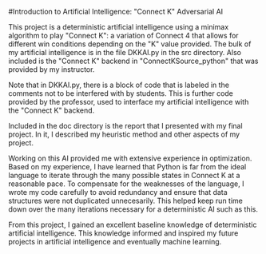#Introduction to Artificial Intelligence: "Connect K" Adversarial AI

This project is a deterministic artificial intelligence using a minimax algorithm to play "Connect K": a variation of Connect 4 that 
allows for different win conditions depending on the "K" value provided. The bulk of my artificial intelligence is in the file DKKAI.py 
in the src directory. Also included is the "Connect K" backend in "ConnectKSource_python" that was provided by my instructor. 

Note that in DKKAI.py, there is a block of code that is labeled in the comments not to be interfered with by students. This is further code
provided by the professor, used to interface my artificial intelligence with the "Connect K" backend. 

Included in the doc directory is the report that I presented with my final project. In it, I described my heuristic method and other
aspects of my project.

Working on this AI provided me with extensive experience in optimization. Based on my experience, I have learned that Python is far from 
the ideal language to iterate through the many possible states in Connect K at a reasonable pace. To compensate for the weaknesses of the 
language, I wrote my code carefully to avoid redundancy and ensure that data structures were not duplicated unnecesarily. This helped keep 
run time down over the many iterations necessary for a deterministic AI such as this.

From this project, I gained an excellent baseline knowledge of deterministic artificial intelligence. This knowledge informed and inspired 
my future projects in artificial intelligence and eventually machine learning. 
